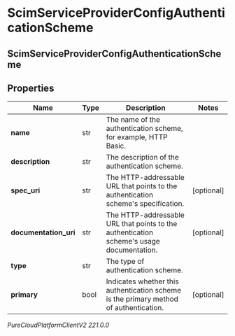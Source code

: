 # ScimServiceProviderConfigAuthenticationScheme

## ScimServiceProviderConfigAuthenticationScheme

## Properties

|Name | Type | Description | Notes|
|------------ | ------------- | ------------- | -------------|
| **name** | str | The name of the authentication scheme, for example, HTTP Basic. | |
| **description** | str | The description of the authentication scheme. | |
| **spec_uri** | str | The HTTP-addressable URL that points to the authentication scheme&#39;s specification. | [optional] |
| **documentation_uri** | str | The HTTP-addressable URL that points to the authentication scheme&#39;s usage documentation. | [optional] |
| **type** | str | The type of authentication scheme. | |
| **primary** | bool | Indicates whether this authentication scheme is the primary method of authentication. | [optional] |



_PureCloudPlatformClientV2 221.0.0_
